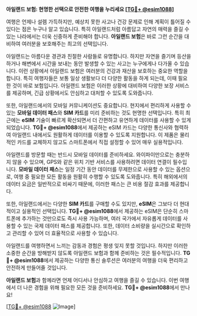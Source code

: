 **아일랜드 보험: 현명한 선택으로 안전한 여행을 누리세요 [[TG💪+ @esim1088](https://t.me/s/esim1088)]**

여행은 언제나 설렘 가득하지만, 예상치 못한 사고나 건강 문제로 인해 계획이 틀어질 수 있다는 점은 누구나 알고 있습니다. 특히 아일랜드처럼 아름답고 자연의 매력을 즐길 수 있는 나라에서는 더욱 신중하게 준비해야 합니다. **아일랜드 보험**은 바로 그런 순간을 대비하여 여러분을 보호해주는 최고의 선택입니다.

아일랜드는 아름다운 경관과 친절한 사람들로 유명합니다. 하지만 자연을 즐기며 등산을 하거나 해변에서 시간을 보내는 동안 발생할 수 있는 사고는 누구에게나 다가올 수 있습니다. 이런 상황에서 아일랜드 보험은 여러분의 건강과 재산을 보호하는 중요한 역할을 합니다. 특히 여행자들은 보통 일상 생활보다 더 다양한 활동을 하게 되는데, 이때 필요한 것이 바로 보험입니다. 아일랜드 보험은 이러한 상황에 대비하여 다양한 보장 서비스를 제공하며, 긴급 상황에서도 안심하고 대처할 수 있도록 도와줍니다.

또한, 아일랜드에서의 모바일 커뮤니케이션도 중요합니다. 현지에서 편리하게 사용할 수 있는 **모바일 데이터 패스**와 **SIM 카드**를 미리 준비하는 것도 현명한 선택입니다. 특히 최근에는 **eSIM** 기술이 빠르게 확산되면서 더 간편하고 유연하게 데이터를 사용할 수 있게 되었습니다. **TG💪+ @esim1088**에서 제공하는 eSIM 카드는 다양한 통신사와 협력하여 아일랜드 내에서도 원활하게 데이터를 이용할 수 있도록 지원합니다. 이 제품은 물리적인 카드를 교체하지 않고도 스마트폰에서 직접 설정할 수 있어 매우 실용적입니다.

아일랜드를 방문할 때는 반드시 모바일 데이터를 준비하세요. 와이파이만으로는 충분하지 않을 수 있으며, GPS와 같은 위치 기반 서비스를 사용하려면 데이터 연결이 필수입니다. **모바일 데이터 패스**는 일정 기간 동안 데이터를 무제한으로 사용할 수 있는 옵션으로, 여행 중 필요한 모든 활동을 원활히 수행할 수 있도록 도와줍니다. 특히 해외에서의 데이터 요금은 일반적으로 비싸기 때문에, 이러한 패스는 큰 비용 절감 효과를 제공합니다.

또한, 아일랜드에서는 다양한 **SIM 카드**를 구매할 수도 있지만, **eSIM**은 그보다 더 현대적이고 실용적인 선택입니다. **TG💪+ @esim1088**에서 제공하는 eSIM은 단순히 스마트폰에 추가하는 것만으로도 즉시 사용 가능하며, 여러 국가에서 자유롭게 데이터를 사용할 수 있는 국제 데이터 패스를 제공합니다. 또한, 데이터 소비량을 실시간으로 확인하고 관리할 수 있어 더 효율적으로 사용할 수 있습니다.

아일랜드를 여행하면서 느끼는 감동과 경험은 평생 잊지 못할 것입니다. 하지만 이러한 소중한 순간을 방해받지 않도록 아일랜드 보험과 함께 준비하는 것은 필수적입니다. **TG💪+ @esim1088**에서 제공하는 다양한 통신 솔루션은 여러분의 여행을 더욱 편리하고 안전하게 만들어줄 것입니다.

**아일랜드 보험**과 함께라면 언제 어디서나 안심하고 여행을 즐길 수 있습니다. 이번 여행에서 더 나은 경험을 위해 필요한 모든 것을 준비하세요. **TG💪+ @esim1088**에서 만나요! 

[[TG💪+ @esim1088](https://t.me/s/esim1088) ![Image](https://i.postimg.cc/Y0z9fWf4/image.png)]
